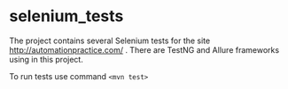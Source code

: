 # selenium_tests
The project contains several Selenium tests for the site http://automationpractice.com/ .
There are TestNG and Allure frameworks using in this project.

To run tests use command `<mvn test>`
